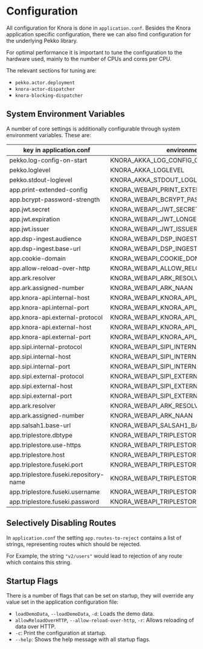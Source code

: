 # Configuration

All configuration for Knora is done in `application.conf`. Besides the Knora application
specific configuration, there we can also find configuration for the underlying Pekko library.

For optimal performance it is important to tune the configuration to the hardware used, mainly
to the number of CPUs and cores per CPU.

The relevant sections for tuning are:

- `pekko.actor.deployment`
- `knora-actor-dispatcher`
- `knora-blocking-dispatcher`

## System Environment Variables

A number of core settings is additionally configurable through system environment variables. These are:

| key in application.conf                | environment variable                            | default value           |
| -------------------------------------- | ----------------------------------------------- | ----------------------- |
| pekko.log-config-on-start              | KNORA_AKKA_LOG_CONFIG_ON_START                  | off                     |
| pekko.loglevel                         | KNORA_AKKA_LOGLEVEL                             | INFO                    |
| pekko.stdout-loglevel                  | KNORA_AKKA_STDOUT_LOGLEVEL                      | INFO                    |
| app.print-extended-config              | KNORA_WEBAPI_PRINT_EXTENDED_CONFIG              | false                   |
| app.bcrypt-password-strength           | KNORA_WEBAPI_BCRYPT_PASSWORD_STRENGTH           | 12                      |
| app.jwt.secret                         | KNORA_WEBAPI_JWT_SECRET_KEY                     | super-secret-key        |
| app.jwt.expiration                     | KNORA_WEBAPI_JWT_LONGEVITY                      | 30 days                 |
| app.jwt.issuer                         | KNORA_WEBAPI_JWT_ISSUER                         | 0.0.0.0:3333            |
| app.dsp-ingest.audience                | KNORA_WEBAPI_DSP_INGEST_AUDIENCE                | <http://localhost:3340> |
| app.dsp-ingest.base-url                | KNORA_WEBAPI_DSP_INGEST_BASE_URL                | <http://localhost:3340> |
| app.cookie-domain                      | KNORA_WEBAPI_COOKIE_DOMAIN                      | localhost               |
| app.allow-reload-over-http             | KNORA_WEBAPI_ALLOW_RELOAD_OVER_HTTP             | false                   |
| app.ark.resolver                       | KNORA_WEBAPI_ARK_RESOLVER_URL                   | <http://0.0.0.0:3336>   |
| app.ark.assigned-number                | KNORA_WEBAPI_ARK_NAAN                           | 72163                   |
| app.knora-api.internal-host            | KNORA_WEBAPI_KNORA_API_INTERNAL_HOST            | 0.0.0.0                 |
| app.knora-api.internal-port            | KNORA_WEBAPI_KNORA_API_INTERNAL_PORT            | 3333                    |
| app.knora-api.external-protocol        | KNORA_WEBAPI_KNORA_API_EXTERNAL_PROTOCOL        | http                    |
| app.knora-api.external-host            | KNORA_WEBAPI_KNORA_API_EXTERNAL_HOST            | 0.0.0.0                 |
| app.knora-api.external-port            | KNORA_WEBAPI_KNORA_API_EXTERNAL_PORT            | 3333                    |
| app.sipi.internal-protocol             | KNORA_WEBAPI_SIPI_INTERNAL_PROTOCOL             | http                    |
| app.sipi.internal-host                 | KNORA_WEBAPI_SIPI_INTERNAL_HOST                 | localhost               |
| app.sipi.internal-port                 | KNORA_WEBAPI_SIPI_INTERNAL_PORT                 | 1024                    |
| app.sipi.external-protocol             | KNORA_WEBAPI_SIPI_EXTERNAL_PROTOCOL             | http                    |
| app.sipi.external-host                 | KNORA_WEBAPI_SIPI_EXTERNAL_HOST                 | localhost               |
| app.sipi.external-port                 | KNORA_WEBAPI_SIPI_EXTERNAL_PORT                 | 443                     |
| app.ark.resolver                       | KNORA_WEBAPI_ARK_RESOLVER_URL                   | <http://0.0.0.0:3336>   |
| app.ark.assigned-number                | KNORA_WEBAPI_ARK_NAAN                           | 72163                   |
| app.salsah1.base-url                   | KNORA_WEBAPI_SALSAH1_BASE_URL                   | <http://localhost:3335> |
| app.triplestore.dbtype                 | KNORA_WEBAPI_TRIPLESTORE_DBTYPE                 | fuseki                  |
| app.triplestore.use-https              | KNORA_WEBAPI_TRIPLESTORE_USE_HTTPS              | false                   |
| app.triplestore.host                   | KNORA_WEBAPI_TRIPLESTORE_HOST                   | localhost               |
| app.triplestore.fuseki.port            | KNORA_WEBAPI_TRIPLESTORE_FUSEKI_PORT            | 3030                    |
| app.triplestore.fuseki.repository-name | KNORA_WEBAPI_TRIPLESTORE_FUSEKI_REPOSITORY_NAME | dsp-repo              |
| app.triplestore.fuseki.username        | KNORA_WEBAPI_TRIPLESTORE_FUSEKI_USERNAME        | admin                   |
| app.triplestore.fuseki.password        | KNORA_WEBAPI_TRIPLESTORE_FUSEKI_PASSWORD        | test                    |

## Selectively Disabling Routes

In `application.conf` the setting `app.routes-to-reject` contains a list
of strings, representing routes which should be rejected.

For Example, the string `"v2/users"` would lead to rejection of any
route which contains this string.

## Startup Flags

There is a number of flags that can be set on startup, they will
override any value set in the application configuration file:

- `loadDemoData`, `--loadDemoData`, `-d`: Loads the demo data.
- `allowReloadOverHTTP`, `--allow-reload-over-http`, `-r`: Allows
  reloading of data over HTTP.
- `-c`: Print the configuration at startup.
- `--help`: Shows the help message with all startup flags.
